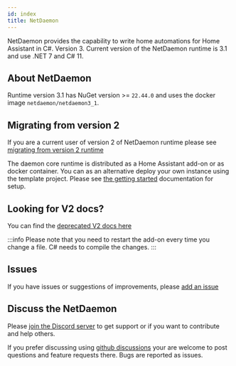 ```yaml
---
id: index
title: NetDaemon
---
```


NetDaemon provides the capability to write home automations for Home Assistant in C#. Version 3. Current version of the NetDaemon runtime is 3.1 and use .NET 7 and C# 11.

## About NetDaemon
Runtime version 3.1 has NuGet version >= `22.44.0` and uses the docker image `netdaemon/netdaemon3_1`.

## Migrating from version 2
If you are a current user of version 2 of NetDaemon runtime please see [migrating from version 2 runtime](v3/app_model/moving_from_v2.md)

The daemon core runtime is distributed as a Home Assistant add-on or as docker container. You can as an alternative deploy your own instance using the template project. Please see [the getting started](v3/started/installation.md) documentation for setup.

## Looking for V2 docs?

You can find the [deprecated V2 docs here](v2/index.md)

:::info
Please note that you need to restart the add-on every time you change a file. C# needs to compile the changes.
:::

## Issues

If you have issues or suggestions of improvements, please [add an issue](https://github.com/net-daemon/netdaemon/issues)

## Discuss the NetDaemon

Please [join the Discord server](https://discord.gg/K3xwfcX) to get support or if you want to contribute and help others.

If you prefer discussing using [github discussions](https://github.com/net-daemon/netdaemon/discussions) your are welcome to post questions and feature requests there. Bugs are reported as issues.






